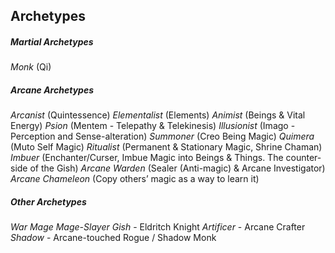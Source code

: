 ## Archetypes
##### Martial Archetypes
*Monk* (Qi)
##### Arcane Archetypes
*Arcanist* (Quintessence)
*Elementalist* (Elements)
*Animist* (Beings & Vital Energy)
*Psion* (Mentem - Telepathy & Telekinesis)
*Illusionist* (Imago - Perception and Sense-alteration)
*Summoner* (Creo Being Magic)
*Quimera* (Muto Self Magic)
*Ritualist* (Permanent & Stationary Magic, Shrine Chaman)
*Imbuer* (Enchanter/Curser, Imbue Magic into Beings & Things. The counter-side of the Gish)
*Arcane Warden* (Sealer (Anti-magic) & Arcane Investigator)
*Arcane Chameleon* (Copy others’ magic as a way to learn it)
##### Other Archetypes
*War Mage*
*Mage-Slayer*
*Gish* - Eldritch Knight
*Artificer* - Arcane Crafter
*Shadow* - Arcane-touched Rogue / Shadow Monk
